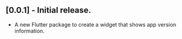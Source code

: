 ## [0.0.1] - Initial release.

* A new Flutter package to create a widget that shows app version information.
